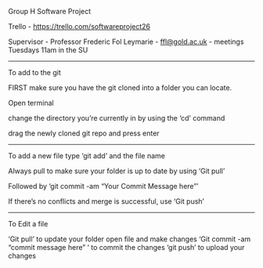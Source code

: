 Group H Software Project

Trello - https://trello.com/softwareproject26

Supervisor - Professor Frederic Fol Leymarie - ffl@gold.ac.uk - meetings Tuesdays 11am in the SU 

--- 


To add to the git 

FIRST make sure you have the git cloned into a folder you can locate.

Open terminal

change the directory you’re currently in by using the ‘cd’ command 

drag the newly cloned git repo and press enter 

---

To add a new file type ‘git add’ and the file name 
 
Always pull to make sure your folder is up to date by using ‘Git pull’

Followed by ‘git commit -am “Your Commit Message here”’

If there’s no conflicts and merge is successful, use ‘Git push’

---

To Edit a file 

‘Git pull’ to update your folder 
open file and make changes 
‘Git commit -am “commit message here” ‘ to commit the changes 
‘git push’ to upload your changes 



